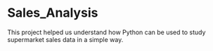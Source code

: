 # Sales_Analysis
This project helped us understand how Python can be used to study supermarket sales data in a simple way.
